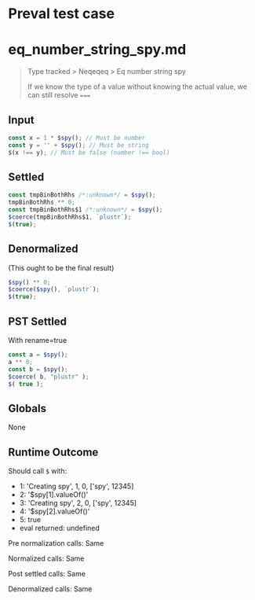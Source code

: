 # Preval test case

# eq_number_string_spy.md

> Type tracked > Neqeqeq > Eq number string spy
>
> If we know the type of a value without knowing the actual value, we can still resolve `===`

## Input

`````js filename=intro
const x = 1 * $spy(); // Must be number
const y = '' + $spy(); // Must be string
$(x !== y); // Must be false (number !== bool)
`````


## Settled


`````js filename=intro
const tmpBinBothRhs /*:unknown*/ = $spy();
tmpBinBothRhs ** 0;
const tmpBinBothRhs$1 /*:unknown*/ = $spy();
$coerce(tmpBinBothRhs$1, `plustr`);
$(true);
`````


## Denormalized
(This ought to be the final result)

`````js filename=intro
$spy() ** 0;
$coerce($spy(), `plustr`);
$(true);
`````


## PST Settled
With rename=true

`````js filename=intro
const a = $spy();
a ** 0;
const b = $spy();
$coerce( b, "plustr" );
$( true );
`````


## Globals


None


## Runtime Outcome


Should call `$` with:
 - 1: 'Creating spy', 1, 0, ['spy', 12345]
 - 2: '$spy[1].valueOf()'
 - 3: 'Creating spy', 2, 0, ['spy', 12345]
 - 4: '$spy[2].valueOf()'
 - 5: true
 - eval returned: undefined

Pre normalization calls: Same

Normalized calls: Same

Post settled calls: Same

Denormalized calls: Same
